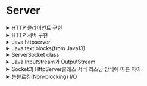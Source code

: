 # Server

<details>

<summary>HTTP 클라이언트 구현</summary>

\-CONNECT\
호스트는 IP 주소 또는 도메인 이름을 사용할 수 있다.\
도메인의 경우 DNS를 활용하기 때문에 제대로 하려면 복잡해질 수 있지만, 알아서 처리해 준다.\
HTTP의 기본 포트 번호는 80.\
IP 주소와 포트 번호만 알면, 서버에 접속할 수 있다.\
Socket socket = new Socket(host, port);\


#### REQUEST 

요청 메시지를 만들고, TCP로 전송하면 된다.\


```
String message = """
	GET / HTTP/1.1
	Host: example.com

	""";
```

또는

```
String message = "" +
	"GET / HTTP/1.1\n" +
	"Host: example.com\n" +
	"\n";
```

소켓에서 Output Stream을 얻어서 쓸 수 있다.\
그러나 Byte변환없이 문자열을 바로 전송하고 싶다면 Writer(OutputStreamWriter)를 쓴다(추천).\
⚠️ 내부적으로 버퍼가 있기 때문에 flush를 잊지 않아야 한다.

#### RESPONSE 

소켓에서 Input Stream을 얻어서 쓸 수 있다.\
Byte 배열을 준비하고, 여기로 데이터를 읽어온다.\
응답 데이터가 우리가 준비한 배열보다 클 수도 있는데, 이 경우엔 반복해서 여러 번 읽는 작업이 필요하다.\
이 경우엔 우리가 준비한 배열이 Chunk(한번에 처리하는 단위)가 된다.

```
InputStream inputStream = socket.getInputStream();
byte[] bytes = new byte[1_000_000];
int size = inputStream.read(bytes);
```

System.out.println(text); 실제 데이터 크기만큼 Byte 배열을 자르고, 문자열로 변환해 출력한다.

```
byte[] data = Arrays.copyOf(bytes, size);
String text = new String(data);
```

요청과 마찬가지로 Reader(InputStreamReader)를 쓰면 훨씬 편하다(추천).

```
InputStreamReader reader = new InputStreamReader(socket.getInputStream());

CharBuffer charBuffer = CharBuffer.allocate(1_000_000);

reader.read(charBuffer);

charBuffer.flip();

System.out.println(charBuffer.toString());
```

\-CLOSE

```
socket.close();
```

Socket은 Closeable이기 때문에 try-with-resources를 써도 된다.

```
try (Socket socket = new Socket(host, port)) {
	// Request
	// Response
}
```

</details>

<details>

<summary>HTTP 서버 구현</summary>

```
int port = 8080;

//Java에서는 ServerSocket이라는 별도의 클래스를 사용한다 (Socket을 상속한 게 아니라, 완전히 구별된다는 점에 주의).
ServerSocket listener = new ServerSocket(port); 

//클라이언트의 접속을 기다린다. 클라이언트가 접속하면 통신용 소켓을 따로 만들어서 돌려준다.
/*
I/O에서 이렇게 기다리는 걸 Blocking이라고 한다. 
파일 읽기, 쓰기 등도 모두 Blocking 동작이지만, TCP 통신에서는 네트워크 상태 같은 요인에 의해 크게 지연될 수 있고,
accept처럼 상대방의 요청이 없으면 영원히 기다리는 일이 벌어질 수 있다. 
멀티스레드나 비동기, 이벤트 기반 처리 등이 필요한 이유다.
*/
Socket socket = listener.accept();

```

⚠️ 마지막 줄에 Newline(\n)을 넣는 걸 잊지 말자.\
제대로 하려면 Content-Type과 Content-Length를 더해주는 게 좋다.\
⚠️ Content-Length로 정확한 크기를 알 수 있기 때문에 마지막 줄에 Newline(\n)을 넣지 않아도 된다.

```java
String body="Hello, world!";
        byte[]bytes=body.getBytes();
        String message=""+
        "HTTP/1.1 200 OK\n"+
        "Content-Type: text/html; charset=UTF-8\n"+
        "Content-Length: "+bytes.length+"\n"+
        "\n"+
        body;
```

</details>

<details>

<summary>Java httpserver</summary>

* [Module jdk.httpserver](https://docs.oracle.com/en/java/javase/17/docs/api/jdk.httpserver/module-summary.html)
* [Package com.sun.net.httpserver](https://docs.oracle.com/en/java/javase/17/docs/api/jdk.httpserver/com/sun/net/httpserver/package-summary.html)
* [Non-blocking\_I/O\_(Java)](https://en.wikipedia.org/wiki/Non-blocking\_I/O\_\(Java\))

내부적으로 NIO를 사용하는 고수준 HTTP 서버 API.

```java
//서버 객체 준비
InetSocketAddress address=new InetSocketAddress(8080);
        int backlog=0;
        HttpServer httpServer=HttpServer.create(address,backlog);
//URL(정확히는 path)에 핸들러 지정
        httpServer.createContext("/",(exchange)->{
        // TODO
        });
//Listen
        httpServer.start();
```

#### Request

```java
String method=exchange.getRequestMethod();
        System.out.println(method);

        URI uri=exchange.getRequestURI();
        String path=uri.getPath();
        System.out.println(path);

        Headers headers=exchange.getRequestHeaders();
        for(String key:headers.keySet()){
        System.out.println(key+": "+headers.get(key));
        }

        InputStream inputStream=exchange.getRequestBody();
        String body=new String(inputStream.readAllBytes());
        System.out.println(body);
```

#### Response

```java
String body="Hello, world!";
        byte[]bytes=body.getBytes();
        exchange.sendResponseHeaders(200,bytes.length);
        OutputStream outputStream=exchange.getResponseBody();
        outputStream.write(bytes);
        outputStream.flush();
```

</details>

<details>

<summary>Java text blocks(from Java13)</summary>

여러 줄 문자열: Text blocks를 사용하면 여러 줄에 걸쳐 긴 문자열을 만들 수 있으며, 줄 바꿈 문자와 공백을 직접 지정할 필요가 없습니다.

줄 바꿈 및 들여쓰기: Text blocks 내에서 줄 바꿈과 들여쓰기는 그대로 유지되므로 가독성이 향상됩니다.

문자열 보간: Text blocks 내에서 ${변수}를 사용하여 문자열 보간(변수 삽입)이 가능합니다.

</details>

<details>

<summary>ServerSocket class</summary>

ServerSocket은 Java에서 서버 측 네트워크 프로그래밍을 구현하는 데 사용되는 클래스입니다.\
ServerSocket 클래스는 서버 측에서 사용됩니다. ServerSocket은 클라이언트의 연결을 수락하면 새로운 Socket 객체를 반환합니다. 이 Socket을 사용하여 클라이언트와의 데이터 통신을 처리합니다.\
ServerSocket은 클라이언트로부터의 연결 요청을 수락하고, 클라이언트와의 통신을 위한 소켓 연결을 생성하는 데 사용됩니다.\
ServerSocket 클래스는 Socket 클래스를 직접 상속하지 않으며, 서로 상속 관계에 있지 않습니다

</details>

<details>

<summary>Java InputStream과 OutputStream</summary>

InputStream과 OutputStream은 Java에서 바이트 기반의 입출력 작업을 수행하기 위한 중요한 추상 클래스입니다. 이러한 클래스는 입출력 스트림을 다룰 때 사용되며, 파일, 네트워크 연결, 메모리 버퍼 등 다양한 데이터 소스 및 대상과 상호작용하는 데 사용됩니다.\
Java의 입출력 작업에서 중요한 역할을 하며, 데이터의 읽기와 쓰기, 버퍼링, 바이트 배열, 문자 인코딩 등을 처리하는 데 유용합니다.

* InputStream은 바이트 단위로 데이터를 읽어오는 데 사용되는 추상 클래스입니다. 주로 파일, 네트워크 연결, 시스템 입력 스트림 등에서 데이터를 읽을 때 사용됩니다.
* InputStream의 주요 메서드 중 일부는 read()로 시작하며, 이를 사용하여 데이터를 읽고 반환합니다. 예를 들어, read() 메서드를 사용하여 파일에서 한 바이트씩 데이터를 읽을 수 있습니다

```java
InputStream inputStream=new FileInputStream("파일경로");
        int data=inputStream.read();

```

* OutputStream은 바이트 단위로 데이터를 쓰는 데 사용되는 추상 클래스입니다. 주로 파일, 네트워크 연결, 시스템 출력 스트림 등에 데이터를 쓸 때 사용됩니다.
* OutputStream의 주요 메서드 중 일부는 write()로 시작하며, 이를 사용하여 데이터를 쓰고 저장합니다. 예를 들어, write() 메서드를 사용하여 파일에 바이트 데이터를 쓸 수 있습니다.

</details>

<details>

<summary>Socket과 HttpServer클래스 서버 리스닝 방식에 따른 차이</summary>

Socket을 사용하는 방식은 저수준의 제어와 다양한 프로토콜을 지원하므로 유연성이 높지만 복잡하며,\
HttpServer 클래스를 사용하는 방식은 HTTP 기반의 웹 서버를 빠르게 구현하는 데 유용하지만 HTTP에 한정된다는 제약이 있습니다.\
선택은 프로젝트의 요구사항 및 개발자의 선호에 따라 달라질 것입니다.

Socket을 이용한 서버 리스닝 방식:

* 장점:

1. 간단한 구현: HttpServer 클래스를 사용하면 HTTP 프로토콜을 기반으로 한 웹 서버를 간단하게 구현할 수 있습니다.
2. 빠른 시작: HttpServer를 사용하면 웹 서버를 빠르게 시작하고 기본적인 웹 애플리케이션을 만들 수 있습니다.
3. HTTP 관련 기능 지원: HttpServer는 HTTP 메서드 및 헤더를 처리하기 위한 다양한 클래스 및 메서드를 지원합니다.

* 단점:

1. HTTP 프로토콜에 한정: HttpServer는 HTTP 프로토콜에 특화되어 있으며 다른 프로토콜을 처리하기 어렵습니다.
2. 제한된 커스터마이징: HttpServer를 사용하면 빠르게 웹 서버를 구축할 수 있지만, 기본적으로 제공되는 기능에 한정됩니다. 고급 기능을 구현하려면 추가적인 개발 및 확장이 필요할 수 있습니다.

HttpServer 클래스를 이용한 서버 리스닝 방식:

* 장점:

1. 유연성: Socket을 이용하는 서버는 TCP나 UDP 소켓을 직접 다루므로 프로토콜과 연결 관리를 완전히 제어할 수 있습니다. 이것은 다양한 응용 프로그램에 유용합니다.
2. 다양한 프로토콜: Socket을 사용하면 다양한 프로토콜을 지원할 수 있으며, 사용자 정의 프로토콜을 쉽게 구현할 수 있습니다.

* 단점:

1. 저수준 작업: Socket을 사용하는 방식은 상대적으로 저수준 작업이 필요하므로 개발과 유지 관리가 복잡할 수 있습니다.
2. 스레드 관리: 동시 다중 연결을 처리하려면 스레드 또는 다중 프로세스를 사용해야 하며, 이로 인해 스레드 관리 및 동기화 문제가 발생할 수 있습니다

</details>

<details>

<summary>논블로킹(Non-blocking) I/O</summary>

Java의 HttpServer 클래스는 논블로킹(Non-blocking) I/O를 사용하여 HTTP 요청을 처리하는 데 효과적으로 설계된 클래스입니다.\
논블로킹 I/O는 다음과 같은 특징을 가지며, 이 클래스를 통해 HTTP 서버를 만들 때 이점을 제공합니다:

* 비차단적인 처리: 논블로킹 I/O는 I/O 작업이 블로킹하지 않고 비차단적으로 처리됩니다. 이는 I/O 작업을 기다리는 동안 CPU가 다른 작업을 수행할 수 있도록 합니다. 따라서 다수의 연결을 동시에 처리하고 동시성을 확보할 수 있습니다.
* 스레드 효율성: 논블로킹 I/O를 사용하면 모든 연결에 대해 개별 스레드를 생성하지 않아도 됩니다. 이로써 스레드의 생성 및 관리에 따른 오버헤드를 감소시킬 수 있으며, 메모리 사용을 줄일 수 있습니다.
* 이벤트 주도 아키텍처: 논블로킹 I/O 서버는 이벤트 주도 아키텍처를 사용합니다. 이는 이벤트(예: HTTP 요청 도착)가 발생할 때 적절한 핸들러(콜백 함수)가 호출되어 처리를 수행하게 됩니다. 이벤트 주도 아키텍처는 복잡한 상태 관리를 필요로 하지 않으며, 비동기 처리를 가능하게 합니다.
* 선택기(Selector) 사용: Java의 HttpServer는 주로 Selector 클래스와 함께 사용됩니다. Selector를 사용하면 다중 I/O 채널을 모니터링하고, 이벤트가 발생한 채널에만 작업을 수행할 수 있습니다. 이를 통해 논블로킹 I/O를 효율적으로 구현할 수 있습니다.

HttpServer 클래스를 사용하면 이러한 논블로킹 I/O 원칙을 기반으로 간단하게 HTTP 서버를 작성할 수 있습니다. 이는 높은 동시성을 가진 웹 애플리케이션을 만드는 데 유용하며, 블로킹 I/O를 사용하는 전통적인 웹 서버보다 성능과 확장성이 더 뛰어날 수 있습니다.

</details>
